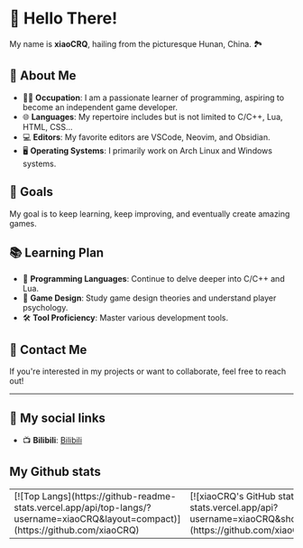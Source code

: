 # 👋 Hello There!

My name is **xiaoCRQ**, hailing from the picturesque Hunan, China. 🏞️

## 🌟 About Me

- 👨‍💻 **Occupation**: I am a passionate learner of programming, aspiring to become an independent game developer.
- 🌐 **Languages**: My repertoire includes but is not limited to C/C++, Lua, HTML, CSS...
- 💻 **Editors**: My favorite editors are VSCode, Neovim, and Obsidian.
- 🖥️ **Operating Systems**: I primarily work on Arch Linux and Windows systems.

## 🚀 Goals

My goal is to keep learning, keep improving, and eventually create amazing games.

## 📚 Learning Plan

- 📖 **Programming Languages**: Continue to delve deeper into C/C++ and Lua.
- 🎨 **Game Design**: Study game design theories and understand player psychology.
- 🛠️ **Tool Proficiency**: Master various development tools.

## 🤝 Contact Me

If you're interested in my projects or want to collaborate, feel free to reach out!

---

## 🔗 My social links

- 📺️ **Bilibili**: [Bilibili](https://space.bilibili.com/449655435?spm_id_from=333.999.0.0)

## My Github stats
<table>
  <tr>
    <td>[![Top Langs](https://github-readme-stats.vercel.app/api/top-langs/?username=xiaoCRQ&layout=compact)](https://github.com/xiaoCRQ)</td>
    <td>[![xiaoCRQ's GitHub stats](https://github-readme-stats.vercel.app/api?username=xiaoCRQ&show_icons=true&count_private=true)](https://github.com/xiaoCRQ)</td>
  </tr>
</table>
